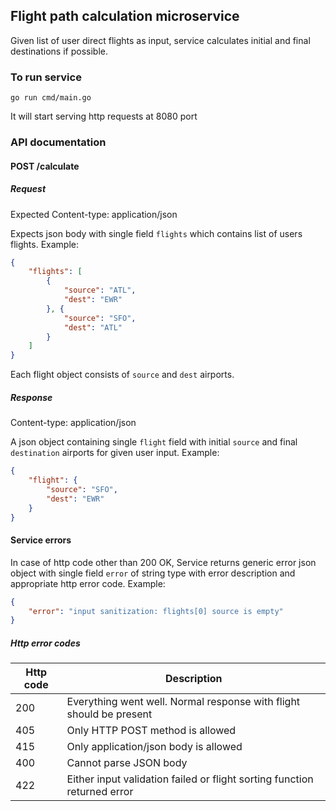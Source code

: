 ## Flight path calculation microservice
Given list of user direct flights as input, service calculates initial and final destinations if possible.
### To run service
`go run cmd/main.go`

It will start serving http requests at 8080 port

### API documentation
#### POST /calculate
##### Request
Expected Content-type: application/json

Expects json body with single field `flights` which contains list of users flights.
Example:
```json
{
    "flights": [
        {
            "source": "ATL",
            "dest": "EWR"
        }, { 
            "source": "SFO", 
            "dest": "ATL"
        }
    ]
}
```
Each flight object consists of `source` and `dest` airports.
##### Response
Content-type: application/json

A json object containing single `flight` field with initial `source` and final `destination` airports for given user input.
Example:
```json
{
    "flight": {
        "source": "SFO",
        "dest": "EWR"
    }
}
```
#### Service errors
In case of http code other than 200 OK, Service returns generic error json object with single field `error` of string type with error description and appropriate http error code.
Example:
```json
{
    "error": "input sanitization: flights[0] source is empty"
}
```
##### Http error codes
| Http code  | Description                                                         |
| ---------- |---------------------------------------------------------------------|
| 200        | Everything went well. Normal response with flight should be present |
| 405 | Only HTTP POST method is allowed                                    |
 | 415 | Only application/json body is allowed |
 | 400 | Cannot parse JSON body |
 | 422 | Either input validation failed or flight sorting function returned error |

